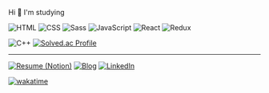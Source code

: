 Hi 🙂 I'm studying

![HTML](https://img.shields.io/badge/HTML-E34F26?logo=html5&logoColor=white)
![CSS](https://img.shields.io/badge/CSS-1572B6?logo=css3&logoColor=white)
![Sass](https://img.shields.io/badge/Sass-CC6699?logo=sass&logoColor=white)
![JavaScript](https://img.shields.io/badge/JavaScript-F7DF1E?logo=javascript&logoColor=black)
![React](https://img.shields.io/badge/React-61DAFB?logo=react&logoColor=black)
![Redux](https://img.shields.io/badge/Redux-764ABC?logo=redux)

![C++](https://img.shields.io/badge/C%2B%2B-00599C?logo=c%2B%2B)
[![Solved.ac
Profile](http://mazassumnida.wtf/api/mini/generate_badge?boj=choar816)](https://solved.ac/choar816)

---

[![Resume (Notion)](https://img.shields.io/badge/Resume-black?logo=notion&logoColor=white)](https://wool-troodon-1ff.notion.site/a2977d58b75c4d7f87c286dc0e6aaf3f)
[![Blog](https://img.shields.io/badge/Blog-black?logo=tistory)](https://choar816.tistory.com/)
[![LinkedIn](https://img.shields.io/badge/LinkedIn-blue?logo=linkedin)](http://linkedin.com/in/ahra-cho-209b6b187)

[![wakatime](https://wakatime.com/badge/user/2bffbbf3-9075-4ec1-99bf-4a20a426eac7.svg)](https://wakatime.com/@choar816)
